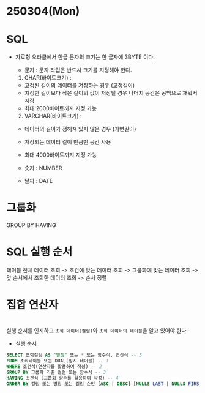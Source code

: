 # 250304(Mon)

# SQL

<!-- TODO: 자료형에 대한 정리는 데이터 정리 글로 옮겨야 함 -->
* 자료형
오라클에서 한글 문자의 크기는 한 글자에 3BYTE 이다. 
    - 문자 : 문자 타입은 반드시 크기를 지정해야 한다. 
    1. CHAR(바이트크기) : 
    - 고정된 길이의 데이터를 저장하는 경우 (고정길이)
    - 지정한 길이보다 작은 길이의 값이 저장될 경우 나머지 공간은 공백으로 채워서 저장
    - 최대 2000바이트까지 지정 가능

    2. VARCHAR(바이트크기) : 
    - 데이터의 길이가 정해져 있지 않은 경우 (가변길이)
    - 저장되는 데이터 길이 만큼만 공간 사용
    - 최대 4000바이트까지 지정 가능 
            
    - 숫자 : NUMBER
    - 날짜 : DATE
    
# 그룹화
GROUP BY 
HAVING

# SQL 실행 순서 
테이블 전체 데이터 조회 -> 조건에 맞는 데이터 조회 -> 그룹화에 맞는 데이터 조회 -> 앞 순서에서 조회한 데이터 조회 -> 순서 정렬

# 집합 연산자



# 
실행 순서를 인지하고 `조회 데이터(컬럼)`와 `조회 데이터의 테이블`을 알고 있어야 한다. 

- 실행 순서 
```sql
SELECT 조회컬럼 AS "별칭" 또는 * 또는 함수식, 연산식 -- 5
FROM 조회테이블 또는 DUAL(임시 테이블) -- 1
WHERE 조건식(연산자를 활용하여 작성) -- 2
GROUP BY 그룹화 기준 컬럼 또는 함수식 -- 3
HAVING 조건식 (그룹화 함수를 활용하여 작성) -- 4
ORDER BY 컬럼 또는 별칭 또는 컬럼 순번 [ASC | DESC] [NULLS LAST | NULLS FIRST] -- 6
```